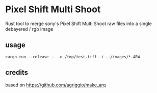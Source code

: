 # Pixel Shift Multi Shoot

Rust tool to merge sony's Pixel Shift Multi Shoot raw files into a single debayered / rgb image 

## usage

```
cargo run --release -- -o /tmp/test.tiff -i ../images/*.ARW
```

## credits

based on https://github.com/agriggio/make_arq
